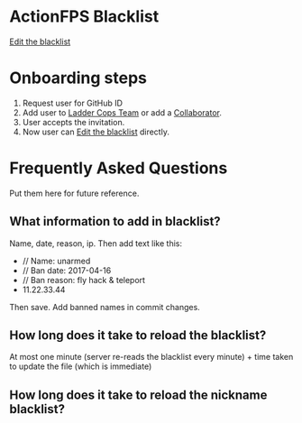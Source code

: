 # ActionFPS Blacklist

[Edit the blacklist](https://github.com/ActionFPS/blacklist/edit/master/serverblacklist.cfg)

# Onboarding steps

1. Request user for GitHub ID
2. Add user to [Ladder Cops Team](https://github.com/orgs/ActionFPS/teams/ladder-cops/) or add a [Collaborator](https://github.com/ActionFPS/blacklist/settings/collaboration).
3. User accepts the invitation.
4. Now user can [Edit the blacklist](https://github.com/ActionFPS/blacklist/edit/master/serverblacklist.cfg) directly.

# Frequently Asked Questions

Put them here for future reference.

## What information to add in blacklist?
Name, date, reason, ip. Then add text like this:
-  // Name: unarmed
-  // Ban date: 2017-04-16
-  // Ban reason: fly hack & teleport
-  11.22.33.44
  
  Then save. Add banned names in commit changes.
  
## How long does it take to reload the blacklist?

At most one minute (server re-reads the blacklist every minute) + time taken to update the file (which is immediate)

## How long does it take to reload the nickname blacklist?

